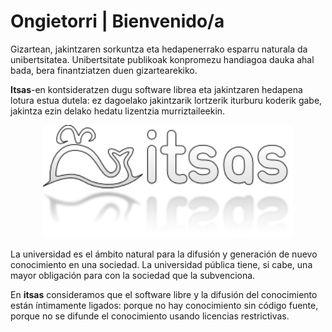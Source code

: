 # Ongietorri | Bienvenido/a

Gizartean, jakintzaren sorkuntza eta hedapenerrako esparru naturala da unibertsitatea.
Unibertsitate publikoak konpromezu handiagoa dauka ahal bada, bera finantziatzen duen gizartearekiko.

**Itsas**-en kontsideratzen dugu software librea eta jakintzaren hedapena lotura estua dutela: ez dagoelako jakintzarik lortzerik iturburu koderik gabe, jakintza ezin delako hedatu lizentzia murriztaileekin.

<p align="center">
  <img width="400px" src="./media/logos/logo_itsas_web_small.png"/>
</p>

La universidad es el ámbito natural para la difusión y generación de nuevo conocimiento en una sociedad.
La universidad pública tiene, si cabe, una mayor obligación para con la sociedad que la subvenciona.

En **itsas** consideramos que el software libre y la difusión del conocimiento están íntimamente ligados: porque no hay conocimiento sin código fuente, porque no se difunde el conocimiento usando licencias restrictivas.

